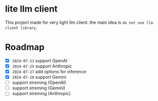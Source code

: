 # lite llm client

This project made for very light llm client.
the main idea is `do not use llm client library`.

# Roadmap

- [x] `2024-07-21` support OpenAI
- [x] `2024-07-25` support Anthropic
- [x] `2024-07-27` add options for inference
- [x] `2024-07-28` support Gemini
- [ ] support streming (OpenAI)
- [ ] support streming (Gemini)
- [ ] support streming (Anthropic)